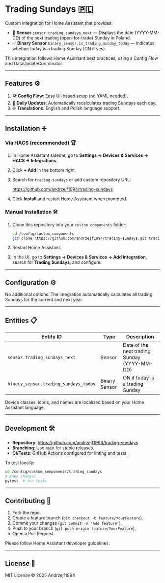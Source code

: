 # Trading Sundays 🇵🇱

Custom integration for Home Assistant that provides:

- 📅 **Sensor** `sensor.trading_sundays_next` — Displays the date (YYYY-MM-DD) of the next trading (open-for-trade) Sunday in Poland.
- ✅ **Binary Sensor** `binary_sensor.is_trading_sunday_today` — Indicates whether today is a trading Sunday (ON if yes).

This integration follows Home Assistant best practices, using a Config Flow and DataUpdateCoordinator.

---

## Features ⚙️

1. 🛠️ **Config Flow**: Easy UI-based setup (no YAML needed).  
2. 🔄 **Daily Updates**: Automatically recalculates trading Sundays each day.  
3. 🌐 **Translations**: English and Polish language support.

---

## Installation ➕

### Via HACS (recommended) 🏆

1. In Home Assistant sidebar, go to **Settings → Devices & Services → HACS → Integrations**.  
2. Click **+ Add** in the bottom right.  
3. Search for `trading-sundays` or add custom repository URL:

   https://github.com/andrzejf1994/trading-sundays

4. Click **Install** and restart Home Assistant when prompted.

### Manual Installation 🛠️

1. Clone this repository into your `custom_components` folder:

   ```bash
   cd /config/custom_components
   git clone https://github.com/andrzejf1994/trading-sundays.git trading_sundays
   ```

2. Restart Home Assistant.  
3. In the UI, go to **Settings → Devices & Services → Add Integration**, search for **Trading Sundays**, and configure.

---

## Configuration ⚙️

No additional options. The integration automatically calculates all trading Sundays for the current and next year.

---

## Entities 📋

| Entity ID                            | Type          | Description                                   |
| ------------------------------------ | ------------- | --------------------------------------------- |
| `sensor.trading_sundays_next`        | Sensor        | Date of the next trading Sunday (YYYY-MM-DD)  |
| `binary_sensor.trading_sundays_today`| Binary Sensor | ON if today is a trading Sunday               |

Device classes, icons, and names are localized based on your Home Assistant language.

---

## Development 🛠️

- **Repository**: https://github.com/andrzejf1994/trading-sundays  
- **Branching**: Use `main` for stable releases.  
- **CI/Tests**: GitHub Actions configured for linting and tests.

To test locally:

```bash
cd /config/custom_components/trading_sundays
# make changes
pytest  # run tests
```

---

## Contributing 🤝

1. Fork the repo.  
2. Create a feature branch (`git checkout -b feature/YourFeature`).  
3. Commit your changes (`git commit -m 'Add feature'`).  
4. Push to your branch (`git push origin feature/YourFeature`).  
5. Open a Pull Request.

Please follow Home Assistant developer guidelines.

---

## License 📄

MIT License © 2025 Andrzejf1994
